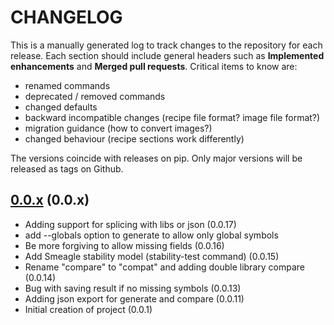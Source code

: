 # CHANGELOG

This is a manually generated log to track changes to the repository for each release.
Each section should include general headers such as **Implemented enhancements**
and **Merged pull requests**. Critical items to know are:

 - renamed commands
 - deprecated / removed commands
 - changed defaults
 - backward incompatible changes (recipe file format? image file format?)
 - migration guidance (how to convert images?)
 - changed behaviour (recipe sections work differently)

The versions coincide with releases on pip. Only major versions will be released as tags on Github.

## [0.0.x](https://github.com/buildsi/symbolator/tree/master) (0.0.x)
 - Adding support for splicing with libs or json (0.0.17)
 - add --globals option to generate to allow only global symbols
 - Be more forgiving to allow missing fields (0.0.16)
 - Add Smeagle stability model (stability-test command) (0.0.15)
 - Rename "compare" to "compat" and adding double library compare (0.0.14)
 - Bug with saving result if no missing symbols (0.0.13)
 - Adding json export for generate and compare (0.0.11)
 - Initial creation of project (0.0.1)

